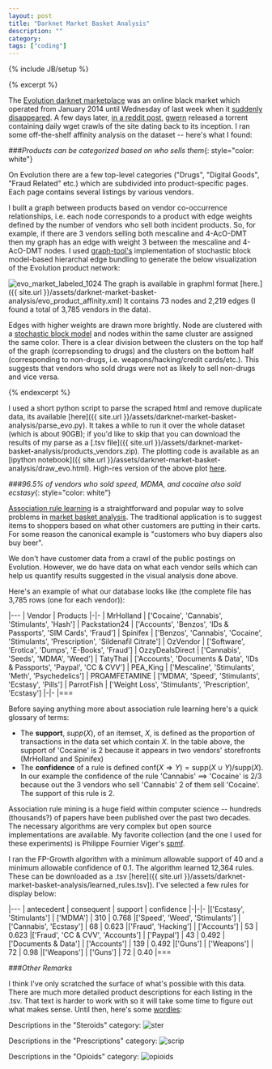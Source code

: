 ```yaml
---
layout: post
title: "Darknet Market Basket Analysis"
description: ""
category:
tags: ["coding"]
---
```

{% include JB/setup %}

{% excerpt %}

The [Evolution darknet marketplace](https://en.wikipedia.org/wiki/Evolution_%28marketplace%29) was an online black market which operated from January 2014 until Wednesday of last week when it [suddenly disappeared](http://www.forbes.com/sites/thomasbrewster/2015/03/18/evolution-market-a-scam-says-site-pr/). A few days later, [in a reddit post](https://www.reddit.com/r/DarkNetMarkets/comments/2zllmv/evolution_market_mirrorscrapes_torrent_released/), [gwern](http://www.gwern.net/) released a torrent containing daily wget crawls of the site dating back to its inception. I ran some off-the-shelf affinity analysis on the dataset -- here's what I found:

###*Products can be categorized based on who sells them*{: style="color: white"}

On Evolution there are a few top-level categories ("Drugs", "Digital Goods", "Fraud Related" etc.) which are subdivided into product-specific pages. Each page contains several listings by various vendors.

I built a graph between products based on vendor co-occurrence relationships, i.e. each node corresponds to a product with edge weights defined by the number of vendors who sell both incident products. So, for example, if there are 3 vendors selling both mescaline and 4-AcO-DMT then my graph has an edge with weight 3 between the mescaline and 4-AcO-DMT nodes. I used [graph-tool's](https://graph-tool.skewed.de/static/doc/community.html#graph_tool.community.minimize_blockmodel_dl) implementation of stochastic block model-based hierarchal edge bundling to generate the below visualization of the Evolution product network:

![evo_market_labeled_1024]({{site.url}}/assets/darknet-market-basket-analysis/evo_market_labeled_new_1024.png)
The graph is available in graphml format [here.]({{ site.url }}/assets/darknet-market-basket-analysis/evo_product_affinity.xml) It contains 73 nodes and 2,219 edges (I found a total of 3,785 vendors in the data).

Edges with higher weights are drawn more brightly. Node are clustered with a [stochastic block model](http://arxiv.org/abs/1310.4377) and nodes within the same cluster are assigned the same color. There is a clear division between the clusters on the top half of the graph (correpsonding to drugs) and the clusters on the bottom half (corresponding to non-drugs, i.e. weapons/hacking/credit cards/etc.). This suggests that vendors who sold drugs were not as likely to sell non-drugs and vice versa.

{% endexcerpt %}

I used a short python script to parse the scraped html and remove duplicate data, its available [here]({{ site.url }}/assets/darknet-market-basket-analysis/parse_evo.py). It takes a while to run it over the whole dataset (which is about 90GB); if you'd like to skip that you can download the results of my parse as a [.tsv file]({{ site.url }}/assets/darknet-market-basket-analysis/products_vendors.zip). The plotting code is available as an [ipython notebook]({{ site.url }}/assets/darknet-market-basket-analysis/draw_evo.html). High-res version of the above plot [here]({{site.url}}/assets/darknet-market-basket-analysis/evo_market_labeled_new.png).


###*96.5% of vendors who sold speed, MDMA, and cocaine also sold ecstasy*{: style="color: white"}

[Association rule learning](https://en.wikipedia.org/wiki/Association_rule_learning) is a straightforward and popular way to solve problems in [market basket analysis](https://en.wikipedia.org/wiki/Affinity_analysis). The traditional application is to suggest items to shoppers based on what other customers are putting in their carts. For some reason the canonical example is "customers who buy diapers also buy beer".

We don't have customer data from a crawl of the public postings on Evolution. However, we do have data on what each vendor sells which can help us quantify results suggested in the visual analysis done above.

Here's an example of what our database looks like (the complete file has 3,785 rows (one for each vendor)):

|---
| Vendor | Products
|-|-
| MrHolland | ['Cocaine', 'Cannabis', 'Stimulants', 'Hash']
| Packstation24 | ['Accounts', 'Benzos', 'IDs & Passports', 'SIM Cards', 'Fraud']
| Spinifex | ['Benzos', 'Cannabis', 'Cocaine', 'Stimulants', 'Prescription', 'Sildenafil Citrate']
| OzVendor | ['Software', 'Erotica', 'Dumps', 'E-Books', 'Fraud']
| OzzyDealsDirect | ['Cannabis', 'Seeds', 'MDMA', 'Weed']
| TatyThai | ['Accounts', 'Documents & Data', 'IDs & Passports', 'Paypal', 'CC & CVV']
| PEA_King | ['Mescaline', 'Stimulants', 'Meth', 'Psychedelics']
| PROAMFETAMINE | ['MDMA', 'Speed', 'Stimulants', 'Ecstasy', 'Pills']
| ParrotFish | ['Weight Loss', 'Stimulants', 'Prescription', 'Ecstasy']
|-|-
|===


 Before saying anything more about association rule learning here's a quick glossary of terms:

+ The **support**, $supp(X)$, of an itemset, $X$, is defined as the proportion of transactions in the data set which contain $X$. In the table above, the support of 'Cocaine' is 2 because it appears in two vendors' storefronts (MrHolland and Spinifex)
+ The **confidence** of a rule is defined $\mathrm{conf}(X \Rightarrow Y) = \mathrm{supp}(X \cup Y) / \mathrm{supp}(X)$. In our example the confidence of the rule 'Cannabis' ==> 'Cocaine' is 2/3 because out the 3 vendors who sell 'Cannabis' 2 of them sell 'Cocaine'. The support of this rule is 2.

Association rule mining is a huge field within computer science -- hundreds (thousands?) of papers have been published over the past two decades. The necessary algorithms are very complex but open source implementations are available. My favorite collection (and the one I used for these experiments) is Philippe Fournier Viger's [spmf](http://www.philippe-fournier-viger.com/spmf/).

I ran the FP-Growth algorithm with a minimum allowable support of 40 and a minimum allowable confidence of 0.1. The algorithm learned 12,364 rules. These can be downloaded as a .tsv [here]({{ site.url }}/assets/darknet-market-basket-analysis/learned_rules.tsv]). I've selected a few rules for display below:

|---
| antecedent | consequent | support | confidence
|-|-|-
|['Ecstasy', 'Stimulants'] | ['MDMA'] | 310 | 0.768
|['Speed', 'Weed', 'Stimulants'] | ['Cannabis', 'Ecstasy'] | 68 | 0.623
|['Fraud', 'Hacking'] | ['Accounts'] | 53 | 0.623
|['Fraud', 'CC & CVV', 'Accounts'] | ['Paypal'] | 43 | 0.492
|['Documents & Data'] | ['Accounts'] | 139 | 0.492
|['Guns'] | ['Weapons'] | 72 | 0.98
|['Weapons'] | ['Guns'] | 72 | 0.40
|===

###*Other Remarks*

I think I've only scratched the surface of what's possible with this data. There are much more detailed product descriptions for each listing in the .tsv. That text is harder to work with so it will take some time to figure out what makes sense. Until then, here's some [wordles](http://www.wordle.net):

Descriptions in the "Steroids" category:
![ster]({{site.url}}/assets/darknet-market-basket-analysis/ster.png)

Descriptions in the "Prescriptions" category:
![scrip]({{site.url}}/assets/darknet-market-basket-analysis/scrip.png)

Descriptions in the "Opioids" category:
![opioids]({{site.url}}/assets/darknet-market-basket-analysis/opioids.png)
